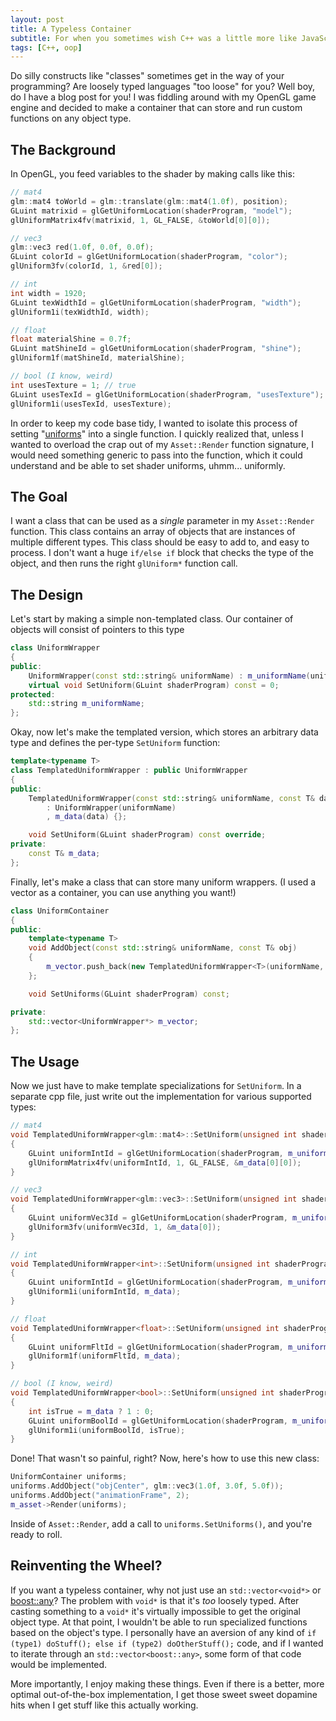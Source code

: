 ```yaml
---
layout: post
title: A Typeless Container
subtitle: For when you sometimes wish C++ was a little more like JavaScript
tags: [C++, oop]
---
```

Do silly constructs like "classes" sometimes get in the way of your programming? Are loosely typed languages "too loose" for you? Well boy, do I have a blog post for you! I was fiddling around with my OpenGL game engine and decided to make a container that can store and run custom functions on any object type.

## The Background
In OpenGL, you feed variables to the shader by making calls like this:
```cpp
// mat4
glm::mat4 toWorld = glm::translate(glm::mat4(1.0f), position);
GLuint matrixid = glGetUniformLocation(shaderProgram, "model");
glUniformMatrix4fv(matrixid, 1, GL_FALSE, &toWorld[0][0]);

// vec3
glm::vec3 red(1.0f, 0.0f, 0.0f);
GLuint colorId = glGetUniformLocation(shaderProgram, "color");
glUniform3fv(colorId, 1, &red[0]);

// int
int width = 1920;
GLuint texWidthId = glGetUniformLocation(shaderProgram, "width");
glUniform1i(texWidthId, width);

// float
float materialShine = 0.7f;
GLuint matShineId = glGetUniformLocation(shaderProgram, "shine");
glUniform1f(matShineId, materialShine);

// bool (I know, weird)
int usesTexture = 1; // true
GLuint usesTexId = glGetUniformLocation(shaderProgram, "usesTexture");
glUniform1i(usesTexId, usesTexture);

```

In order to keep my code base tidy, I wanted to isolate this process of setting "[uniforms](https://www.khronos.org/opengl/wiki/Uniform_%28GLSL%29)" into a single function. I quickly realized that, unless I wanted to overload the crap out of my `Asset::Render` function signature, I would need something generic to pass into the function, which it could understand and be able to set shader uniforms, uhmm... uniformly.

## The Goal
I want a class that can be used as a *single* parameter in my `Asset::Render` function.
This class contains an array of objects that are instances of multiple different types.
This class should be easy to add to, and easy to process. I don't want a huge `if/else if` block that checks the type of the object, and then runs the right `glUniform*` function call.

## The Design
Let's start by making a simple non-templated class. Our container of objects will consist of pointers to this type
```cpp
class UniformWrapper
{
public:
	UniformWrapper(const std::string& uniformName) : m_uniformName(uniformName) {};
	virtual void SetUniform(GLuint shaderProgram) const = 0;
protected:
	std::string m_uniformName;
};
```
Okay, now let's make the templated version, which stores an arbitrary data type and defines the per-type `SetUniform` function:
```cpp
template<typename T>
class TemplatedUniformWrapper : public UniformWrapper
{
public:
	TemplatedUniformWrapper(const std::string& uniformName, const T& data)
		: UniformWrapper(uniformName)
		, m_data(data) {};

	void SetUniform(GLuint shaderProgram) const override;
private:
	const T& m_data;
};
```
Finally, let's make a class that can store many uniform wrappers. (I used a vector as a container, you can use anything you want!)
```cpp
class UniformContainer
{
public:
	template<typename T>
	void AddObject(const std::string& uniformName, const T& obj)
	{
		m_vector.push_back(new TemplatedUniformWrapper<T>(uniformName, obj));
	};

	void SetUniforms(GLuint shaderProgram) const;

private:
	std::vector<UniformWrapper*> m_vector;
};
```

## The Usage
Now we just have to make template specializations for `SetUniform`. In a separate cpp file, just write out the implementation for various supported types:
```cpp
// mat4
void TemplatedUniformWrapper<glm::mat4>::SetUniform(unsigned int shaderProgram) const
{
	GLuint uniformIntId = glGetUniformLocation(shaderProgram, m_uniformName.c_str());
	glUniformMatrix4fv(uniformIntId, 1, GL_FALSE, &m_data[0][0]);
}

// vec3
void TemplatedUniformWrapper<glm::vec3>::SetUniform(unsigned int shaderProgram) const
{
	GLuint uniformVec3Id = glGetUniformLocation(shaderProgram, m_uniformName.c_str());
	glUniform3fv(uniformVec3Id, 1, &m_data[0]);
}

// int
void TemplatedUniformWrapper<int>::SetUniform(unsigned int shaderProgram) const
{
	GLuint uniformIntId = glGetUniformLocation(shaderProgram, m_uniformName.c_str());
	glUniform1i(uniformIntId, m_data);
}

// float
void TemplatedUniformWrapper<float>::SetUniform(unsigned int shaderProgram) const
{
	GLuint uniformFltId = glGetUniformLocation(shaderProgram, m_uniformName.c_str());
	glUniform1f(uniformFltId, m_data);
}

// bool (I know, weird)
void TemplatedUniformWrapper<bool>::SetUniform(unsigned int shaderProgram) const
{
	int isTrue = m_data ? 1 : 0;
	GLuint uniformBoolId = glGetUniformLocation(shaderProgram, m_uniformName.c_str());
	glUniform1i(uniformBoolId, isTrue);
}
```

Done! That wasn't so painful, right? Now, here's how to use this new class:
```cpp
UniformContainer uniforms;
uniforms.AddObject("objCenter", glm::vec3(1.0f, 3.0f, 5.0f));
uniforms.AddObject("animationFrame", 2);
m_asset->Render(uniforms);
```
Inside of `Asset::Render`, add a call to `uniforms.SetUniforms()`, and you're ready to roll.

## Reinventing the Wheel?
If you want a typeless container, why not just use an `std::vector<void*>` or [boost::any](https://www.boost.org/doc/libs/1_48_0/doc/html/boost/any.html)?
The problem with `void*` is that it's *too* loosely typed. After casting something to a `void*` it's virtually impossible to get the original object type. At that point, I wouldn't be able to run specialized functions based on the object's type.
I personally have an aversion of any kind of `if (type1) doStuff(); else if (type2) doOtherStuff();` code, and if I wanted to iterate through an `std::vector<boost::any>`, some form of that code would be implemented.

More importantly, I enjoy making these things. Even if there is a better, more optimal out-of-the-box implementation, I get those sweet sweet dopamine hits when I get stuff like this actually working.
